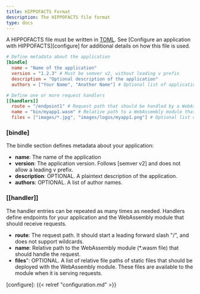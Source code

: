 ```yaml
---
title: HIPPOFACTS Format
description: The HIPPOFACTS file format
type: docs
---
```


A HIPPOFACTS file must be written in [TOML].
See [Configure an application with HIPPOFACTS][configure] for additional details on how this file is used.

```toml
# Define metadata about the application
[bindle]
  name = "Name of the application"
  version = "1.2.3" # Must be semver v2, without leading v prefix
  description = "Optional description of the application"
  authors = ["Your Name", "Another Name"] # Optional list of application authors

# Define one or more request handlers
[[handlers]]
  route = "/endpoint1" # Request path that should be handled by a WebAssembly module
  name = "bin/myapp1.wasm" # Relative path to a WebAssembly module that should handle the request
  files = ["images/*.jpg", "images/logos/myapp1.png"] # Optional list of files to deploy with the module
```

### \[bindle\]

The bindle section defines metadata about your application:

* **name**: The name of the application
* **version**: The application version. Follows [semver v2] and does not allow a leading v prefix.
* **description**: OPTIONAL. A plaintext description of the application.
* **authors**: OPTIONAL. A list of author names.

### [[handler]]

The handler entries can be repeated as many times as needed.
Handlers define endpoints for your application and the WebAssembly module that should receive requests.

* **route**: The request path. It should start a leading forward slash "/", and does not support wildcards.
* **name**: Relative path to the WebAssembly module (*.wasm file) that should handle the request.
* **files**": OPTIONAL. A list of relative file paths of static files that should be deployed with the WebAssembly module. These files are available to the module when it is serving requests.

[TOML]: https://toml.io/
[configure]: {{< relref "configuration.md" >}}